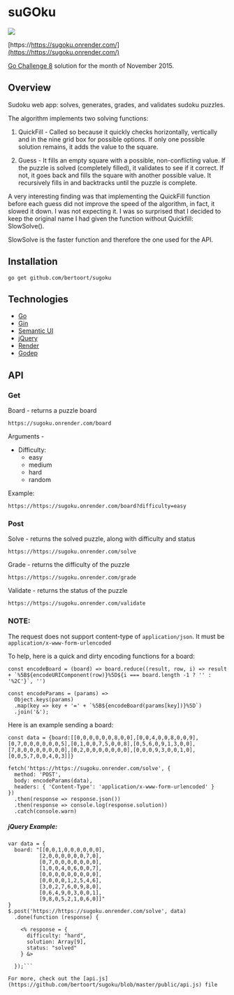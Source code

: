 # suGOku

![](https://pbs.twimg.com/media/Bo7fvKJIMAA0moL.png)

[https://https://sugoku.onrender.com/](https://https://sugoku.onrender.com/)

[Go Challenge 8](http://golang-challenge.com/go-challenge8/) solution for the month of November 2015.

## Overview

Sudoku web app: solves, generates, grades, and validates sudoku puzzles.

The algorithm implements two solving functions:

1. QuickFill - Called so because it quickly checks horizontally, vertically and in the nine grid box for possible options. If only one possible solution remains, it adds the value to the square.

2. Guess - It fills an empty square with a possible, non-conflicting value. If the puzzle is solved (completely filled), it validates to see if it correct. If not, it goes back and fills the square with another possible value. It recursively fills in and backtracks until the puzzle is complete.

A very interesting finding was that implementing the QuickFill function before each guess did not improve the speed of the algorithm, in fact, it slowed it down. I was not expecting it. I was so surprised that I decided to keep the original name I had given the function without Quickfill: SlowSolve().

SlowSolve is the faster function and therefore the one used for the API.

## Installation

`go get github.com/bertoort/sugoku`

## Technologies

- [Go](https://golang.org)
- [Gin](https://github.com/gin-gonic/gin)
- [Semantic UI](http://semantic-ui.com/)
- [jQuery](http://jquery.com/)
- [Render](https://render.com/)
- [Godep](https://github.com/tools/godep)

## API

### Get

Board - returns a puzzle board

`https://sugoku.onrender.com/board`

Arguments -

- Difficulty:
  - easy
  - medium
  - hard
  - random

Example:

    https://https://sugoku.onrender.com/board?difficulty=easy

### Post

Solve - returns the solved puzzle, along with difficulty and status

`https://https://sugoku.onrender.com/solve`

Grade - returns the difficulty of the puzzle

`https://https://sugoku.onrender.com/grade`

Validate - returns the status of the puzzle

`https://https://sugoku.onrender.com/validate`

### NOTE:

The request does not support content-type of `application/json`. It must be `application/x-www-form-urlencoded`

To help, here is a quick and dirty encoding functions for a board:

```
const encodeBoard = (board) => board.reduce((result, row, i) => result + `%5B${encodeURIComponent(row)}%5D${i === board.length -1 ? '' : '%2C'}`, '')

const encodeParams = (params) =>
  Object.keys(params)
  .map(key => key + '=' + `%5B${encodeBoard(params[key])}%5D`)
  .join('&');
```

Here is an example sending a board:

```
const data = {board:[[0,0,0,0,0,0,8,0,0],[0,0,4,0,0,8,0,0,9],[0,7,0,0,0,0,0,0,5],[0,1,0,0,7,5,0,0,8],[0,5,6,0,9,1,3,0,0],[7,8,0,0,0,0,0,0,0],[0,2,0,0,0,0,0,0,0],[0,0,0,9,3,0,0,1,0],[0,0,5,7,0,0,4,0,3]]}

fetch('https://https://sugoku.onrender.com/solve', {
  method: 'POST',
  body: encodeParams(data),
  headers: { 'Content-Type': 'application/x-www-form-urlencoded' }
})
  .then(response => response.json())
  .then(response => console.log(response.solution))
  .catch(console.warn)
```

##### jQuery Example:

````
var data = {
  board: "[[0,0,1,0,0,0,0,0,0],
          [2,0,0,0,0,0,0,7,0],
          [0,7,0,0,0,0,0,0,0],
          [1,0,0,4,0,6,0,0,7],
          [0,0,0,0,0,0,0,0,0],
          [0,0,0,0,1,2,5,4,6],
          [3,0,2,7,6,0,9,8,0],
          [0,6,4,9,0,3,0,0,1],
          [9,8,0,5,2,1,0,6,0]]"
}
$.post('https://https://sugoku.onrender.com/solve', data)
  .done(function (response) {

    <% response = {
      difficulty: "hard",
      solution: Array[9],
      status: "solved"
    } &>

  });```

For more, check out the [api.js](https://github.com/bertoort/sugoku/blob/master/public/api.js) file
````
